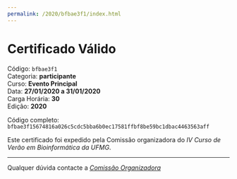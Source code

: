 ```yaml
---
permalink: /2020/bfbae3f1/index.html
---
```


# Certificado Válido

Código: `bfbae3f1`<br>
Categoria: **participante**<br>
Curso: **Evento Principal**<br>
Data: **27/01/2020 a 31/01/2020**<br>
Carga Horária: **30**<br>
Edição: **2020**<br>


Código completo: `bfbae3f15674816a026c5cdc5bba6b0ec17581ffbf8be59bc1dbac4463563aff`


Este certificado foi expedido pela Comissão organizadora do *IV Curso de Verão em Bioinformática da UFMG*.

----

Qualquer dúvida contacte a [_Comissão Organizadora_](<mailto:cursobioinfoufmg@gmail.com$subject=[Certificados]>)

